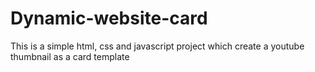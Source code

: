# Dynamic-website-card
This is a simple html, css and javascript project which create a youtube thumbnail as a card template
